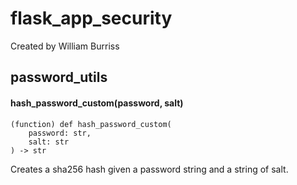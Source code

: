# flask_app_security

Created by William Burriss

## password_utils

#### hash_password_custom(password, salt)

```
(function) def hash_password_custom(
    password: str,
    salt: str
) -> str
```

Creates a sha256 hash given a password string and a string of salt.